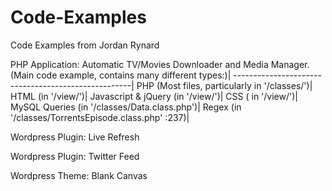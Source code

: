 Code-Examples
=============

Code Examples from Jordan Rynard

PHP Application: Automatic TV/Movies Downloader and Media Manager.  
(Main code example, contains many different types:)|
----------------------------------------------------|
PHP (Most files, particularly in '/classes/')|
HTML (in '/view/')|
Javascript & jQuery (in '/view/')|
CSS ( in '/view/')|
MySQL Queries (in '/classes/Data.class.php')|
Regex (in '/classes/TorrentsEpisode.class.php' :237)|

Wordpress Plugin: Live Refresh

Wordpress Plugin: Twitter Feed

Wordpress Theme: Blank Canvas
